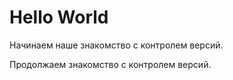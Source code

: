 # Hello World

Начинаем наше знакомство с контролем версий.

Продолжаем знакомство с контролем версий.
